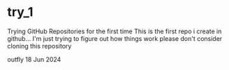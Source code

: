 # try_1
Trying GitHub Repositories for the first time
This is the first repo i create in github...
I'm just trying to figure out how things work
please don't consider cloning this repository

outfly 18 Jun 2024

